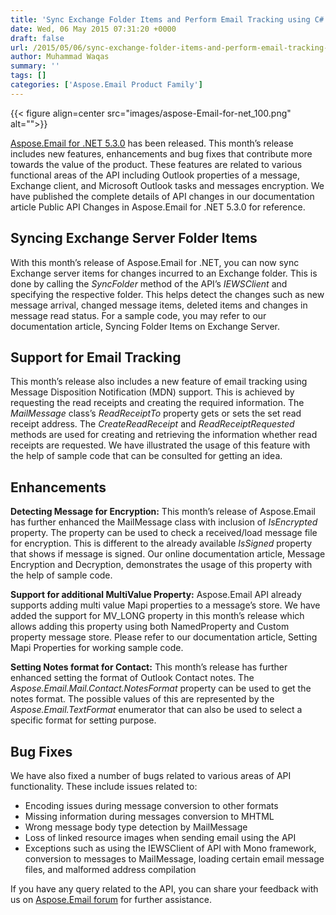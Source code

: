 ```yaml
---
title: 'Sync Exchange Folder Items and Perform Email Tracking using C#'
date: Wed, 06 May 2015 07:31:20 +0000
draft: false
url: /2015/05/06/sync-exchange-folder-items-and-perform-email-tracking-using-csharp/
author: Muhammad Waqas
summary: ''
tags: []
categories: ['Aspose.Email Product Family']
---
```




{{< figure align=center src="images/aspose-Email-for-net_100.png" alt="">}}


[Aspose.Email for .NET 5.3.0][1] has been released. This month’s release includes new features, enhancements and bug fixes that contribute more towards the value of the product. These features are related to various functional areas of the API including Outlook properties of a message, Exchange client, and Microsoft Outlook tasks and messages encryption. We have published the complete details of API changes in our documentation article Public API Changes in Aspose.Email for .NET 5.3.0 for reference.

## Syncing Exchange Server Folder Items

With this month’s release of Aspose.Email for .NET, you can now sync Exchange server items for changes incurred to an Exchange folder. This is done by calling the _SyncFolder_ method of the API’s _IEWSClient_ and specifying the respective folder. This helps detect the changes such as new message arrival, changed message items, deleted items and changes in message read status. For a sample code, you may refer to our documentation article, Syncing Folder Items on Exchange Server.

## **Support for Email Tracking**

This month’s release also includes a new feature of email tracking using Message Disposition Notification (MDN) support. This is achieved by requesting the read receipts and creating the required information. The _MailMessage_ class’s _ReadReceiptTo_ property gets or sets the set read receipt address. The _CreateReadReceipt_ and _ReadReceiptRequested_ methods are used for creating and retrieving the information whether read receipts are requested. We have illustrated the usage of this feature with the help of sample code that can be consulted for getting an idea.

## Enhancements

**Detecting Message for Encryption:** This month’s release of Aspose.Email has further enhanced the MailMessage class with inclusion of _IsEncrypted_ property. The property can be used to check a received/load message file for encryption. This is different to the already available _IsSigned_ property that shows if message is signed. Our online documentation article, Message Encryption and Decryption, demonstrates the usage of this property with the help of sample code.

**Support for additional MultiValue Property:** Aspose.Email API already supports adding multi value Mapi properties to a message’s store. We have added the support for MV\_LONG property in this month’s release which allows adding this property using both NamedProperty and Custom property message store. Please refer to our documentation article, Setting Mapi Properties for working sample code.

**Setting Notes format for Contact:** This month’s release has further enhanced setting the format of Outlook Contact notes. The _Aspose.Email.Mail.Contact.NotesFormat_ property can be used to get the notes format. The possible values of this are represented by the _Aspose.Email.TextFormat_ enumerator that can also be used to select a specific format for setting purpose.

## Bug Fixes

We have also fixed a number of bugs related to various areas of API functionality. These include issues related to:

*   Encoding issues during message conversion to other formats
*   Missing information during messages conversion to MHTML
*   Wrong message body type detection by MailMessage
*   Loss of linked resource images when sending email using the API
*   Exceptions such as using the IEWSClient of API with Mono framework, conversion to messages to MailMessage, loading certain email message files, and malformed address compilation

If you have any query related to the API, you can share your feedback with us on [Aspose.Email forum][2] for further assistance.




[1]: http://www.aspose.com/community/files/51/.net-components/aspose.email-for-.net/entry625864.aspx
[2]: http://forum.aspose.com




